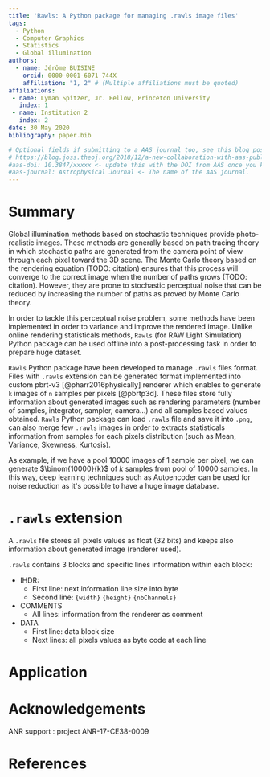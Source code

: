 ```yaml
---
title: 'Rawls: A Python package for managing .rawls image files'
tags:
  - Python
  - Computer Graphics
  - Statistics
  - Global illumination
authors:
  - name: Jérôme BUISINE
    orcid: 0000-0001-6071-744X
    affiliation: "1, 2" # (Multiple affiliations must be quoted)
affiliations:
 - name: Lyman Spitzer, Jr. Fellow, Princeton University
   index: 1
 - name: Institution 2
   index: 2
date: 30 May 2020
bibliography: paper.bib

# Optional fields if submitting to a AAS journal too, see this blog post:
# https://blog.joss.theoj.org/2018/12/a-new-collaboration-with-aas-publishing
#aas-doi: 10.3847/xxxxx <- update this with the DOI from AAS once you know it.
#aas-journal: Astrophysical Journal <- The name of the AAS journal.
---
```


# Summary

Global illumination methods based on stochastic techniques provide photo-realistic images. These methods are generally based on path tracing theory in which stochastic paths are generated from the camera point of view through each pixel toward the 3D scene. The Monte Carlo theory based on the rendering equation (TODO: citation) ensures that this process will converge to the correct image when the number of paths grows (TODO: citation). However, they are prone to stochastic perceptual noise that can be reduced by increasing the number of paths as
proved by Monte Carlo theory.

In order to tackle this perceptual noise problem, some methods have been implemented in order to variance and improve the rendered image. Unlike online rendering statisticals methods, `Rawls` (for RAW Light Simulation) Python package can be used offline into a post-processing task in order to prepare huge dataset.

`Rawls` Python package have been developed to manage `.rawls` files format. Files with `.rawls` extension can be generated format implemented into custom pbrt-v3 [@pharr2016physically] renderer which enables to generate `k` images of `n` samples per pixels [@pbrtp3d]. These files store fully information about generated images such as rendering parameters (number of samples, integrator, sampler, camera...) and all samples based values obtained. `Rawls` Python package can load `.rawls` file and save it into `.png`, can also merge few `.rawls` images in order to extracts statisticals information from samples for each pixels distribution (such as Mean, Variance, Skewness, Kurtosis).

As example, if we have a pool $10000$ images of $1$ sample per pixel, we can generate $\binom{10000}{k}$ of $k$ samples from pool of $10000$ samples. In this way, deep learning techniques such as Autoencoder can be used for noise reduction as it's possible to have a huge image database.

# `.rawls` extension

A `.rawls` file stores all pixels values as float (32 bits) and keeps also information about generated image (renderer used).

`.rawls` contains 3 blocks and specific lines information within each block:

- IHDR:
    - First line: next information line size into byte
    - Second line: `{width}` `{height}` `{nbChannels}`
- COMMENTS
    - All lines: information from the renderer as comment
- DATA
    - First line: data block size
    - Next lines: all pixels values as byte code at each line

# Application



# Acknowledgements

ANR support : project ANR-17-CE38-0009

# References